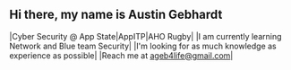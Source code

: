 ## Hi there, my name is Austin Gebhardt
|Cyber Security @ App State|AppITP|AHO Rugby|
|I am currently learning Network and Blue team Security|
|I'm looking for as much knowledge as experience as possible|
|Reach me at ageb4life@gmail.com|

<!--
**AustinisCOld/AustinisCOld** is a ✨ _special_ ✨ repository because its `README.md` (this file) appears on your GitHub profile.

Here are some ideas to get you started:

- 🔭 I’m currently working on ...
- 🌱 I’m currently learning ...
- 👯 I’m looking to collaborate on ...
- 🤔 I’m looking for help with ...
- 💬 Ask me about ...
- 📫 How to reach me: ...
- 😄 Pronouns: ...
- ⚡ Fun fact: ...
-->
